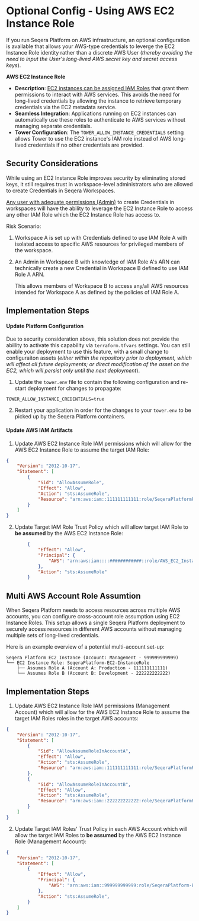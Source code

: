 # Optional Config - Using AWS EC2 Instance Role
If you run Seqera Platform on AWS infrastructure, an optional configuration is available that allows your AWS-type credentials to leverge the EC2 Instance Role identity rather than a discrete AWS User (_thereby avoiding the need to input the User's long-lived AWS secret key and secret access keys_).

**AWS EC2 Instance Role**

- **Description**: [EC2 instances can be assigned IAM Roles](https://docs.aws.amazon.com/AWSEC2/latest/UserGuide/iam-roles-for-amazon-ec2.html) that grant them permissions to interact with AWS services. This avoids the need for long-lived credentials by allowing the instance to retrieve temporary credentials via the EC2 metadata service.
- **Seamless Integration**: Applications running on EC2 instances can automatically use these roles to authenticate to AWS services without managing separate credentials.
- **Tower Configuration**: The `TOWER_ALLOW_INSTANCE_CREDENTIALS` setting allows Tower to use the EC2 instance's IAM role instead of AWS long-lived credentials if no other credentials are provided.


## Security Considerations 

While using an EC2 Instance Role improves security by eliminating stored keys, it still requires trust in workspace-level administrators who are allowed to create Credentials in Seqera Workspaces.

[Any user with adequate permissions (Admin)](https://docs.seqera.io/platform-cloud/orgs-and-teams/roles) to create Credentials in workspaces will have the ability to leverage the EC2 Instance Role to access any other IAM Role which the EC2 Instance Role has access to. 

Risk Scenario:

1. Workspace A is set up with Credentials defined to use IAM Role A with isolated access to specific AWS resources for privileged members of the workspace.

2. An Admin in Workspace B with knowledge of IAM Role A's ARN can technically create a new Credential in Workspace B defined to use IAM Role A ARN.

    This allows members of Workspace B to access any/all AWS resources intended for Workspace A as defined by the policies of IAM Role A.


## Implementation Steps

#### Update Platform Configuration
Due to security consideration above, this solution does not provide the abillity to activate this capability via `terraform.tfvars` settings. You can still enable your deployment to use this feature, with a small change to configuraiton assets (_either within the repository prior to deployment, which will affect all future deployments; or direct modification of the asset on the EC2, which will persist only until the next deployment_).

1. Update the `tower.env` file to contain the following configuration and re-start deployment for changes to propagate:

```
TOWER_ALLOW_INSTANCE_CREDENTIALS=true
```
2. Restart your application in order for the changes to your `tower.env` to be picked up by the Seqera Platform containers.

#### Update AWS IAM Artifacts

1. Update AWS EC2 Instance Role IAM permissions which will allow for the AWS EC2 Instance Role to assume the target IAM Role:

```json
{
    "Version": "2012-10-17",
    "Statement": [
        {
            "Sid": "AllowAssumeRole",
            "Effect": "Allow",
            "Action": "sts:AssumeRole",
            "Resource": "arn:aws:iam::111111111111:role/SeqeraPlatformRole"
        }
    ]
}
```

2. Update Target IAM Role Trust Policy which will allow target IAM Role to **be assumed** by the AWS EC2 Instance Role:

```json
        {
            "Effect": "Allow",
            "Principal": {
                "AWS": "arn:aws:iam::::############::role/AWS_EC2_Instance_Role"
            },
            "Action": "sts:AssumeRole"
        }
```

## Multi AWS Account Role Assumtion

When Seqera Platform needs to access resources across multiple AWS accounts, you can configure cross-account role assumption using EC2 Instance Roles. This setup allows a single Seqera Platform deployment to securely access resources in different AWS accounts without managing multiple sets of long-lived credentials.

Here is an example overview of a potential multi-account set-up:

    Seqera Platform EC2 Instance (Account: Management - 999999999999)
    └── EC2 Instance Role: SeqeraPlatform-EC2-InstanceRole
        ├── Assumes Role A (Account A: Production - 111111111111)
        └── Assumes Role B (Account B: Development - 222222222222)

## Implementation Steps

1. Update AWS EC2 Instance Role IAM permissions (Management Account) which will allow for the AWS EC2 Instance Role to assume the target IAM Roles roles in the target AWS accounts:

```json
{
    "Version": "2012-10-17",
    "Statement": [
        {
            "Sid": "AllowAssumeRoleInAccountA",
            "Effect": "Allow",
            "Action": "sts:AssumeRole",
            "Resource": "arn:aws:iam::111111111111:role/SeqeraPlatformRole-AccountA"
        },
        {
            "Sid": "AllowAssumeRoleInAccountB", 
            "Effect": "Allow",
            "Action": "sts:AssumeRole",
            "Resource": "arn:aws:iam::222222222222:role/SeqeraPlatformRole-AccountB"
        }
    ]
}
```

2. Update Target IAM Roles' Trust Policy in each AWS Account which will allow the target IAM Roles to **be assumed** by the AWS EC2 Instance Role (Management Account):

```json
{
    "Version": "2012-10-17",
    "Statement": [
        {
            "Effect": "Allow",
            "Principal": {
                "AWS": "arn:aws:iam::999999999999:role/SeqeraPlatform-EC2-InstanceRole"
            },
            "Action": "sts:AssumeRole",
        }
    ]
}
```
